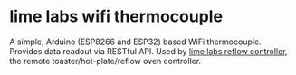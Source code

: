 # lime labs wifi thermocouple
A simple, Arduino (ESP8266 and ESP32) based WiFi thermocouple. Provides data readout via RESTful API. Used by [lime labs reflow controller](https://github.com/lime-labs/lime-labs-reflow-controller), the remote toaster/hot-plate/reflow oven controller.
